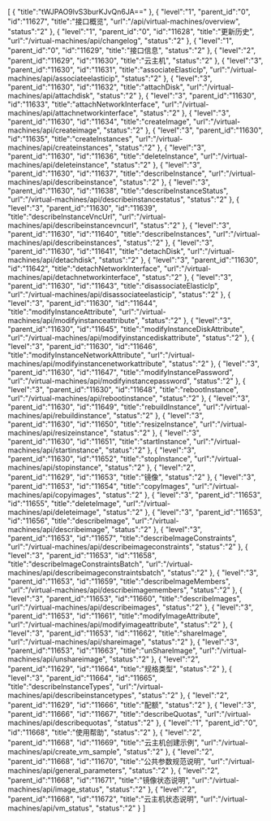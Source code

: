 [
	{
		"title":"tWJPAO9lvS3burKJvQn6JA=="
	},
	{
		"level":"1",
		"parent_id":"0",
		"id":"11627",
		"title":"接口概览",
		"url":"/api/virtual-machines/overview",
		"status":"2"
	},
	{
		"level":"1",
		"parent_id":"0",
		"id":"11628",
		"title":"更新历史",
		"url":"/virtual-machines/api/changelog",
		"status":"2"
	},
	{
		"level":"1",
		"parent_id":"0",
		"id":"11629",
		"title":"接口信息",
		"status":"2"
	},
	{
		"level":"2",
		"parent_id":"11629",
		"id":"11630",
		"title":"云主机",
		"status":"2"
	},
	{
		"level":"3",
		"parent_id":"11630",
		"id":"11631",
		"title":"associateElasticIp",
		"url":"/virtual-machines/api/associateelasticip",
		"status":"2"
	},
	{
		"level":"3",
		"parent_id":"11630",
		"id":"11632",
		"title":"attachDisk",
		"url":"/virtual-machines/api/attachdisk",
		"status":"2"
	},
	{
		"level":"3",
		"parent_id":"11630",
		"id":"11633",
		"title":"attachNetworkInterface",
		"url":"/virtual-machines/api/attachnetworkinterface",
		"status":"2"
	},
	{
		"level":"3",
		"parent_id":"11630",
		"id":"11634",
		"title":"createImage",
		"url":"/virtual-machines/api/createimage",
		"status":"2"
	},
	{
		"level":"3",
		"parent_id":"11630",
		"id":"11635",
		"title":"createInstances",
		"url":"/virtual-machines/api/createinstances",
		"status":"2"
	},
	{
		"level":"3",
		"parent_id":"11630",
		"id":"11636",
		"title":"deleteInstance",
		"url":"/virtual-machines/api/deleteinstance",
		"status":"2"
	},
	{
		"level":"3",
		"parent_id":"11630",
		"id":"11637",
		"title":"describeInstance",
		"url":"/virtual-machines/api/describeinstance",
		"status":"2"
	},
	{
		"level":"3",
		"parent_id":"11630",
		"id":"11638",
		"title":"describeInstanceStatus",
		"url":"/virtual-machines/api/describeinstancestatus",
		"status":"2"
	},
	{
		"level":"3",
		"parent_id":"11630",
		"id":"11639",
		"title":"describeInstanceVncUrl",
		"url":"/virtual-machines/api/describeinstancevncurl",
		"status":"2"
	},
	{
		"level":"3",
		"parent_id":"11630",
		"id":"11640",
		"title":"describeInstances",
		"url":"/virtual-machines/api/describeinstances",
		"status":"2"
	},
	{
		"level":"3",
		"parent_id":"11630",
		"id":"11641",
		"title":"detachDisk",
		"url":"/virtual-machines/api/detachdisk",
		"status":"2"
	},
	{
		"level":"3",
		"parent_id":"11630",
		"id":"11642",
		"title":"detachNetworkInterface",
		"url":"/virtual-machines/api/detachnetworkinterface",
		"status":"2"
	},
	{
		"level":"3",
		"parent_id":"11630",
		"id":"11643",
		"title":"disassociateElasticIp",
		"url":"/virtual-machines/api/disassociateelasticip",
		"status":"2"
	},
	{
		"level":"3",
		"parent_id":"11630",
		"id":"11644",
		"title":"modifyInstanceAttribute",
		"url":"/virtual-machines/api/modifyinstanceattribute",
		"status":"2"
	},
	{
		"level":"3",
		"parent_id":"11630",
		"id":"11645",
		"title":"modifyInstanceDiskAttribute",
		"url":"/virtual-machines/api/modifyinstancediskattribute",
		"status":"2"
	},
	{
		"level":"3",
		"parent_id":"11630",
		"id":"11646",
		"title":"modifyInstanceNetworkAttribute",
		"url":"/virtual-machines/api/modifyinstancenetworkattribute",
		"status":"2"
	},
	{
		"level":"3",
		"parent_id":"11630",
		"id":"11647",
		"title":"modifyInstancePassword",
		"url":"/virtual-machines/api/modifyinstancepassword",
		"status":"2"
	},
	{
		"level":"3",
		"parent_id":"11630",
		"id":"11648",
		"title":"rebootInstance",
		"url":"/virtual-machines/api/rebootinstance",
		"status":"2"
	},
	{
		"level":"3",
		"parent_id":"11630",
		"id":"11649",
		"title":"rebuildInstance",
		"url":"/virtual-machines/api/rebuildinstance",
		"status":"2"
	},
	{
		"level":"3",
		"parent_id":"11630",
		"id":"11650",
		"title":"resizeInstance",
		"url":"/virtual-machines/api/resizeinstance",
		"status":"2"
	},
	{
		"level":"3",
		"parent_id":"11630",
		"id":"11651",
		"title":"startInstance",
		"url":"/virtual-machines/api/startinstance",
		"status":"2"
	},
	{
		"level":"3",
		"parent_id":"11630",
		"id":"11652",
		"title":"stopInstance",
		"url":"/virtual-machines/api/stopinstance",
		"status":"2"
	},
	{
		"level":"2",
		"parent_id":"11629",
		"id":"11653",
		"title":"镜像",
		"status":"2"
	},
	{
		"level":"3",
		"parent_id":"11653",
		"id":"11654",
		"title":"copyImages",
		"url":"/virtual-machines/api/copyimages",
		"status":"2"
	},
	{
		"level":"3",
		"parent_id":"11653",
		"id":"11655",
		"title":"deleteImage",
		"url":"/virtual-machines/api/deleteimage",
		"status":"2"
	},
	{
		"level":"3",
		"parent_id":"11653",
		"id":"11656",
		"title":"describeImage",
		"url":"/virtual-machines/api/describeimage",
		"status":"2"
	},
	{
		"level":"3",
		"parent_id":"11653",
		"id":"11657",
		"title":"describeImageConstraints",
		"url":"/virtual-machines/api/describeimageconstraints",
		"status":"2"
	},
	{
		"level":"3",
		"parent_id":"11653",
		"id":"11658",
		"title":"describeImageConstraintsBatch",
		"url":"/virtual-machines/api/describeimageconstraintsbatch",
		"status":"2"
	},
	{
		"level":"3",
		"parent_id":"11653",
		"id":"11659",
		"title":"describeImageMembers",
		"url":"/virtual-machines/api/describeimagemembers",
		"status":"2"
	},
	{
		"level":"3",
		"parent_id":"11653",
		"id":"11660",
		"title":"describeImages",
		"url":"/virtual-machines/api/describeimages",
		"status":"2"
	},
	{
		"level":"3",
		"parent_id":"11653",
		"id":"11661",
		"title":"modifyImageAttribute",
		"url":"/virtual-machines/api/modifyimageattribute",
		"status":"2"
	},
	{
		"level":"3",
		"parent_id":"11653",
		"id":"11662",
		"title":"shareImage",
		"url":"/virtual-machines/api/shareimage",
		"status":"2"
	},
	{
		"level":"3",
		"parent_id":"11653",
		"id":"11663",
		"title":"unShareImage",
		"url":"/virtual-machines/api/unshareimage",
		"status":"2"
	},
	{
		"level":"2",
		"parent_id":"11629",
		"id":"11664",
		"title":"规格类型",
		"status":"2"
	},
	{
		"level":"3",
		"parent_id":"11664",
		"id":"11665",
		"title":"describeInstanceTypes",
		"url":"/virtual-machines/api/describeinstancetypes",
		"status":"2"
	},
	{
		"level":"2",
		"parent_id":"11629",
		"id":"11666",
		"title":"配额",
		"status":"2"
	},
	{
		"level":"3",
		"parent_id":"11666",
		"id":"11667",
		"title":"describeQuotas",
		"url":"/virtual-machines/api/describequotas",
		"status":"2"
	},
	{
		"level":"1",
		"parent_id":"0",
		"id":"11668",
		"title":"使用帮助",
		"status":"2"
	},
	{
		"level":"2",
		"parent_id":"11668",
		"id":"11669",
		"title":"云主机创建示例",
		"url":"/virtual-machines/api/create_vm_sample",
		"status":"2"
	},
	{
		"level":"2",
		"parent_id":"11668",
		"id":"11670",
		"title":"公共参数规范说明",
		"url":"/virtual-machines/api/general_parameters",
		"status":"2"
	},
	{
		"level":"2",
		"parent_id":"11668",
		"id":"11671",
		"title":"镜像状态说明",
		"url":"/virtual-machines/api/image_status",
		"status":"2"
	},
	{
		"level":"2",
		"parent_id":"11668",
		"id":"11672",
		"title":"云主机状态说明",
		"url":"/virtual-machines/api/vm_status",
		"status":"2"
	}
]